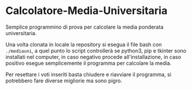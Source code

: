 # Calcolatore-Media-Universitaria

Semplice programmino di prova per calcolare la media ponderata universitaria.

Una volta clonata in locale la repository si esegua il file bash con `./mediauni`, a quel punto lo script controllerà se python3, pip e tkinter sono installati nel computer,
in caso negativo procede all'installazione, in caso positivo esegue semplicemente il programma per calcolare la media.

Per resettare i voti inseriti basta chiudere e riavviare il programma, si potrebbero fare diverse migliorie ma sono pigro.
